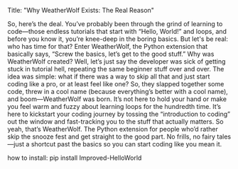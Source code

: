 Title: "Why WeatherWolf Exists: The Real Reason"

So, here’s the deal. You’ve probably been through the grind of learning to code—those endless tutorials that start with “Hello, World!” and loops, and before you know it, you’re knee-deep in the boring basics. But let's be real: who has time for that? Enter WeatherWolf, the Python extension that basically says, “Screw the basics, let’s get to the good stuff.” Why was WeatherWolf created? Well, let’s just say the developer was sick of getting stuck in tutorial hell, repeating the same beginner stuff over and over. The idea was simple: what if there was a way to skip all that and just start coding like a pro, or at least feel like one? So, they slapped together some code, threw in a cool name (because everything’s better with a cool name), and boom—WeatherWolf was born. It’s not here to hold your hand or make you feel warm and fuzzy about learning loops for the hundredth time. It’s here to kickstart your coding journey by tossing the “introduction to coding” out the window and fast-tracking you to the stuff that actually matters. So yeah, that’s WeatherWolf. The Python extension for people who’d rather skip the snooze fest and get straight to the good part. No frills, no fairy tales—just a shortcut past the basics so you can start coding like you mean it.

how to install: pip install Improved-HelloWorld